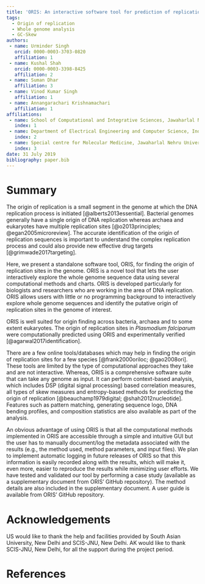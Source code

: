 ```yaml
---
title: 'ORIS: An interactive software tool for prediction of replication origin in prokaryotic genomes'
tags:
  - Origin of replication
  - Whole genome analysis
  - GC-Skew
authors:
 - name: Urminder Singh
   orcid: 0000-0003-3703-0820
   affiliation: 1
 - name: Kushal Shah
   orcid: 0000-0003-3398-8425
   affiliation: 2
 - name: Suman Dhar
   affiliation: 3
 - name: Vinod Kumar Singh
   affiliation: 1
 - name: Annangarachari Krishnamachari
   affiliation: 1
affiliations:
 - name: School of Computational and Integrative Sciences, Jawaharlal Nehru University, New Delhi, India
   index: 1
 - name: Department of Electrical Engineering and Computer Science, Indian Institute of Science Education and Research (IISER), Bhopal - 462066, Madhya Pradesh, India
   index: 2
 - name: Special centre for Molecular Medicine, Jawaharlal Nehru University, New Delhi, India
   index: 3
date: 31 July 2019
bibliography: paper.bib
---
```


# Summary

The origin of replication is a small segment in the genome at which the DNA replication process is initiated [@alberts2013essential]. Bacterial genomes generally have a single origin of DNA replication whereas archaea and eukaryotes have multiple replication sites [@o2013principles; @egan2005microreview]. The accurate identification of the origin of replication sequences is important to understand the complex replication process and could also provide new effective drug targets [@grimwade2017targeting].

Here, we present a standalone software tool, ORIS, for finding the origin of replication sites in the genome. ORIS is a novel tool that lets the user interactively explore the whole genome sequence data using several computational methods and charts. ORIS is developed particularly for biologists and researchers who are working in the area of DNA replication. ORIS allows users with little or no programming background to interactively explore whole genome sequences and identify the putative origin of replication sites in the genome of interest.

ORIS is well suited for origin finding across bacteria, archaea and to some extent eukaryotes. The origin of replication sites in *Plasmodium falciparum* were computationally predicted using ORIS and experimentally verified [@agarwal2017identification].

There are a few online tools/databases which may help in finding the origin of replication sites for a few species [@frank2000oriloc; @gao2008ori]. These tools are limited by the type of computational approaches they take and are not interactive. Whereas, ORIS is a comprehensive software suite that can take any genome as input. It can perform context-based analysis, which includes DSP (digital signal processing) based correlation measures, all types of skew measures and entropy-based methods for predicting the origin of replication [@beauchamp1979digital; @shah2012nucleotide]. Features such as pattern matching, generating sequence logo, DNA bending profiles, and composition statistics are also available as part of the analysis. 

An obvious advantage of using ORIS is that all the computational methods implemented in ORIS are accessible through a simple and intuitive GUI but the user has to manually document/log the metadata associated with the results (e.g., the method used, method parameters, and input files). We plan to implement automatic logging in future releases of ORIS so that this information is easily recorded along with the results, which will make it, even more, easier to reproduce the results while minimizing user efforts.
We have tested and validated our tool by performing a case study (available as a supplementary document from ORIS’ GitHub repository). The method details are also included in the supplementary document. A user guide is available from ORIS’ GitHub repository.


# Acknowledgements
US would like to thank the help and facilities provided by South Asian
University, New Delhi and SCIS-JNU, New Delhi. AK would like to thank SCIS-JNU, New Delhi,
for all the support during the project period.

# References
